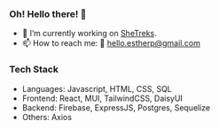 ### Oh! Hello there! 👋

- 🔭 I’m currently working on [SheTreks](https://github.com/jasperteo/SheTreks-frontend).
- 📫 How to reach me: 📧 hello.estherp@gmail.com

### Tech Stack
- Languages: Javascript, HTML, CSS, SQL
- Frontend: React, MUI, TailwindCSS, DaisyUI
- Backend: Firebase, ExpressJS, Postgres, Sequelize
- Others: Axios

<!--
**estherphang/estherphang** is a ✨ _special_ ✨ repository because its `README.md` (this file) appears on your GitHub profile.

Here are some ideas to get you started:


- 🌱 I’m currently learning ...
- 👯 I’m looking to collaborate on ...
- 🤔 I’m looking for help with ...
- 💬 Ask me about ...
- 📫 How to reach me: ...
- 😄 Pronouns: ...
- ⚡ Fun fact: ...
-->

